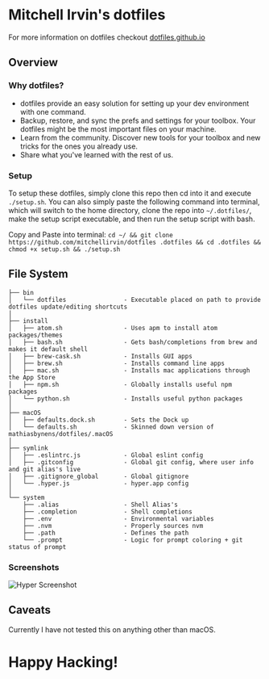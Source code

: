 # Mitchell Irvin's dotfiles

For more information on dotfiles checkout [dotfiles.github.io](http://dotfiles.github.io/)

## Overview

### Why dotfiles?
* dotfiles provide an easy solution for setting up your dev environment with one command.
* Backup, restore, and sync the prefs and settings for your toolbox. Your dotfiles might be the most important files on your machine.
* Learn from the community. Discover new tools for your toolbox and new tricks for the ones you already use.
* Share what you've learned with the rest of us.


### Setup
To setup these dotfiles, simply clone this repo then cd into it and execute `./setup.sh`. You can also simply paste the following command into terminal, which will switch to the home directory, clone the repo into `~/.dotfiles/`, make the setup script executable, and then run the setup script with bash.


Copy and Paste into terminal: `cd ~/ && git clone https://github.com/mitchellirvin/dotfiles .dotfiles && cd .dotfiles && chmod +x setup.sh && ./setup.sh`

## File System

    ├── bin
    │   └── dotfiles                - Executable placed on path to provide dotfiles update/editing shortcuts
    │
    ├── install
    │   ├── atom.sh                 - Uses apm to install atom packages/themes
    │   ├── bash.sh                 - Gets bash/completions from brew and makes it default shell
    │   ├── brew-cask.sh            - Installs GUI apps
    │   ├── brew.sh                 - Installs command line apps
    │   ├── mac.sh                  - Installs mac applications through the App Store
    │   ├── npm.sh                  - Globally installs useful npm packages
    │   └── python.sh               - Installs useful python packages
    │
    ├── macOS
    │   ├── defaults.dock.sh        - Sets the Dock up
    │   └── defaults.sh             - Skinned down version of mathiasbynens/dotfiles/.macOS
    │
    ├── symlink
    │   ├── .eslintrc.js            - Global eslint config
    │   ├── .gitconfig              - Global git config, where user info and git alias's live
    │   ├── .gitignore_global       - Global gitignore
    │   └── .hyper.js               - hyper.app config
    │
    └── system
        ├── .alias                  - Shell Alias's
        ├── .completion             - Shell completions
        ├── .env                    - Environmental variables
        ├── .nvm                    - Properly sources nvm
        ├── .path                   - Defines the path
        └── .prompt                 - Logic for prompt coloring + git status of prompt

### Screenshots
![Hyper Screenshot](docs/HyperScreenShot.png)

## Caveats
Currently I have not tested this on anything other than macOS.

# Happy Hacking!
